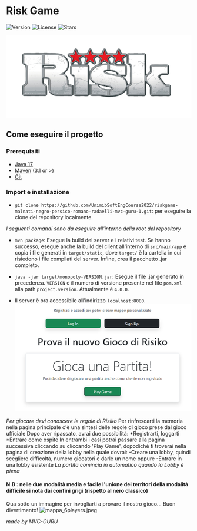 # Risk Game

![Version](https://img.shields.io/badge/version-4.0.0-success)
![License](https://img.shields.io/github/license/UnimibSoftEngCourse2022/progetto-monopoly-1-gangoffour2)
![Stars](https://img.shields.io/github/stars/UnimibSoftEngCourse2022/progetto-monopoly-1-gangoffour2)

![RiskLogo.png](RiskLogo.png?raw=true)

## Come eseguire il progetto

### Prerequisiti

- [Java 17](https://www.oracle.com/java/technologies/javase/jdk17-archive-downloads.html)
- [Maven](https://maven.apache.org/install.html) (3.1 or >)
- [Git](https://git-scm.com/downloads)

### Import e installazione 

- `git clone https://github.com/UnimibSoftEngCourse2022/riskgame-malnati-negro-persico-romano-radaelli-mvc-guru-1.git`: per eseguire la clone del repository localmente.

*I seguenti comandi sono da eseguire all'interno della root del repository*

- `mvn package`: Esegue la build del server e i relativi test. 
Se hanno successo, esegue anche la build del client all'interno di `src/main/app` e copia i file generati
in `target/static`, dove `target/` è la cartella in cui risiedono i file compilati del server.
Infine, crea il pacchetto .jar completo.

- `java -jar target/monopoly-VERSION.jar`: Esegue il file .jar generato in precedenza.
`VERSION` è il numero di versione presente nel file `pom.xml` alla path `project.version`.
Attualmente è `4.0.0`.

- Il server è ora accessibile all'indirizzo `localhost:8080`.
![home_page.png](home_page.png)

*Per giocare devi conoscere le regole di Risiko*
Per rinfrescarti la memoria nella pagina principale c'è una sintesi delle regole di gioco prese dal gioco ufficiale 
Dopo aver ripassato, avrai due possibilità:
  *Registrarti, loggarti
  *Entrare come ospite 
In entrambi i casi potrai passare alla pagina successiva cliccando su cliccando 'Play Game', dopodichè ti troverai nella pagina di creazione della lobby nella quale dovrai:
-Creare una lobby, quindi scegliere difficoltà, numero giocatori e darle un nome
oppure
-Entrare in una lobby esistente
*La partita comincia in automatico quando la Lobby è piena*

#### N.B : nelle due modalità media e facile l'unione dei territori della modalità difficile si nota dai confini grigi (rispetto al nero classico)
Qua sotto un immagine per invogliarti a provare il nostro gioco... Buon divertimento!
![mappa_6players.jpeg](Mappa_6players.png)

*made by MVC-GURU*
